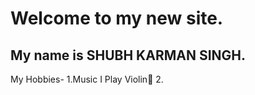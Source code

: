 # Welcome to my new site.
## My name is SHUBH KARMAN SINGH.
My Hobbies-
1.Music
  I Play Violin:violin:
2.

